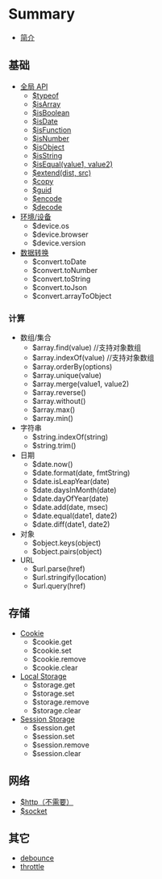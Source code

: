 # Summary

* [简介](README.md)

## 基础
* [全局 API](utils.md)
    * [$typeof](utils.md#typeof)
    * [$isArray](utils.md#isArray)
    * [$isBoolean](utils.md#isBoolean)
    * [$isDate](utils.md#isDate)
    * [$isFunction](utils.md#isFunction)
    * [$isNumber](utils.md#isNumber)
    * [$isObject](utils.md#isObject)
    * [$isString](utils.md#isString)
    * [$isEqual\(value1, value2\)](utils.md#isEqual)
    * [$extend\(dist, src\)](utils.md#extend)
    * [$copy](utils.md#copy)
    * [$guid](utils.md)
    * [$encode](utils.md#encode)
    * [$decode](utils.md#decode)
* [环境\/设备](环境设备.md)
    * $device.os
    * $device.browser
    * $device.version
* [数据转换](数据转换.md)
    * $convert.toDate
    * $convert.toNumber
    * $convert.toString
    * $convert.toJson
    * $convert.arrayToObject
    
### 计算
* 数组/集合
    * $array.find(value) //支持对象数组
    * $array.indexOf(value) //支持对象数组
    * $array.orderBy(options)
    * $array.unique(value)
    * $array.merge(value1, value2)
    * $array.reverse()
    * $array.without()
    * $array.max()
    * $array.min()
* 字符串
    * $string.indexOf\(string\)
    * $string.trim\(\)
* 日期
    * $date.now\(\)
    * $date.format\(date, fmtString\)
    * $date.isLeapYear\(date\)
    * $date.daysInMonth\(date\)
    * $date.dayOfYear\(date\)
    * $date.add\(date, msec\)
    * $date.equal\(date1, date2\)
    * $date.diff\(date1, date2\)
* 对象
    * $object.keys\(object\)
    * $object.pairs\(object\)
* URL
    * $url.parse\(href\)
    * $url.stringify\(location\)
    * $url.query\(href\)

## 存储
* [Cookie](storage.md#cookie)
    * $cookie.get
    * $cookie.set
    * $cookie.remove
    * $cookie.clear
* [Local Storage](storage.md#localstorage)
    * $storage.get
    * $storage.set
    * $storage.remove
    * $storage.clear
* [Session Storage](storage.md#sessionstorage)
    * $session.get
    * $session.set
    * $session.remove
    * $session.clear

## 网络
* [$http（不需要）](http（不需要）.md)
* [$socket](socket.md)

## 其它
* [debounce](debounce.md)
* [throttle](throttle.md)

